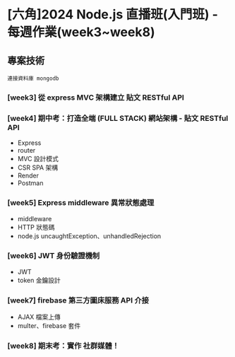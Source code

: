 # [六角]2024 Node.js 直播班(入門班) - 每週作業(week3~week8)

## 專案技術
```
連接資料庫 mongodb
```
### [week3] 從 express MVC 架構建立 貼文 RESTful API
### [week4] 期中考：打造全端 (FULL STACK) 網站架構 - 貼文 RESTful API
- Express
- router
- MVC 設計模式
- CSR SPA 架構
- Render
- Postman

### [week5] Express middleware 異常狀態處理
- middleware
- HTTP 狀態碼
- node.js uncaughtException、unhandledRejection

### [week6] JWT 身份驗證機制
- JWT
- token 金鑰設計

### [week7] firebase 第三方圖床服務 API 介接
- AJAX 檔案上傳
- multer、firebase 套件

### [week8] 期末考：實作 社群媒體！
